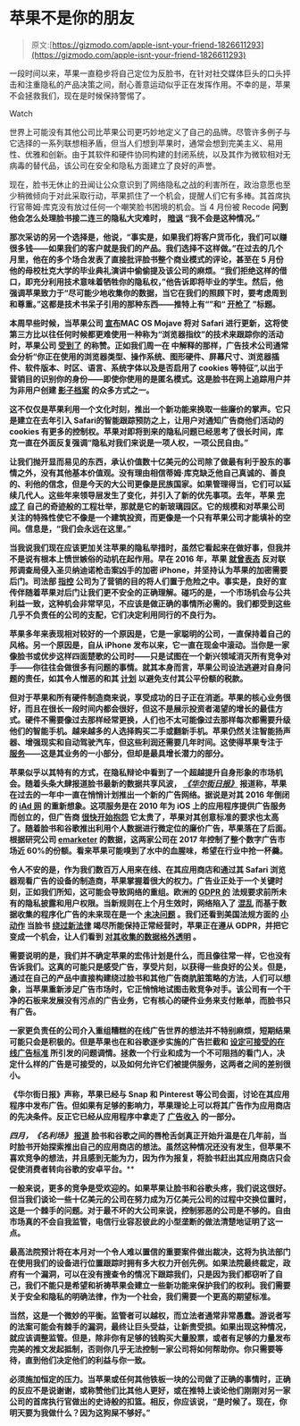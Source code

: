 # 苹果不是你的朋友

> 原文:[https://gizmodo.com/apple-isnt-your-friend-1826611293](https://gizmodo.com/apple-isnt-your-friend-1826611293)

一段时间以来，苹果一直稳步将自己定位为反脸书，在针对社交媒体巨头的口头抨击和注重隐私的产品决策之间，耐心善意运动似乎正在发挥作用。不幸的是，苹果不会拯救我们，现在是时候保持警惕了。

Watch

世界上可能没有其他公司比苹果公司更巧妙地定义了自己的品牌。尽管许多例子与它选择的一系列联想相矛盾，但当人们想到苹果时，通常会想到完美主义、易用性、优雅和创新。由于其软件和硬件协同构建的封闭系统，以及其作为微软相对无病毒的替代品，该公司在安全和隐私方面建立了良好的声誉。

现在，脸书无休止的丑闻让公众意识到了网络隐私之战的利害所在，政治意愿也至少稍微倾向于对此采取行动，苹果抓住了一个机会，提醒人们它有多棒。其首席执行官蒂姆·库克没有放过任何一个嘲笑脸书困境的机会。当 4 月份被 Recode **问到他会怎么处理脸书接二连三的隐私大灾难时， [暗讽](https://www.recode.net/2018/4/6/17206532/transcript-interview-apple-tim-cook-msnbc-kara-swisher) “我不会是这种情况。”**

**那次采访的另一个选择是，他说，“事实是，如果我们将客户货币化，我们可以赚很多钱——如果我们的客户就是我们的产品。我们选择不这样做。”在过去的几个月里，他在的多个场合发表了直接批评脸书整个商业模式的评论，甚至在 5 月份他的母校杜克大学的毕业典礼演讲中偷偷提及该公司的麻烦。“我们拒绝这样的借口，即充分利用技术意味着牺牲你的隐私权，”他告诉即将毕业的学生。然后，他强调苹果致力于“尽可能少地收集你的数据，当它在我们的照顾下时，要考虑周到和尊重。”这都是技术书呆子引用的那种东西——推特上有“”和“ [开枪了](https://twitter.com/Droid_News/status/980801893063512064) ”标题。**

**本周早些时候，当苹果公司 [宣布](https://www.apple.com/newsroom/2018/06/apple-introduces-macos-mojave/)MAC OS Mojave 将对 Safari 进行更新，这将使第三方比以往任何时候都更难使用一种称为“浏览器指纹”的技术来跟踪你的活动时，苹果公司 [受到了](https://www.wired.com/story/apple-safari-privacy-wwdc/) 的称赞。正如我们周一在 中解释的那样，广告技术公司通常会分析“你正在使用的浏览器类型、操作系统、图形硬件、屏幕尺寸、浏览器插件、软件版本、时区、语言、系统字体以及是否启用了 cookies 等特征”,以出于营销目的识别你的身份——即使你使用的是匿名模式。这是脸书在网上追踪用户并为非用户创建 [影子档案](https://www.theverge.com/2018/4/11/17225482/facebook-shadow-profiles-zuckerberg-congress-data-privacy) 的众多方式之一。**

**这不仅仅是苹果利用一个文化时刻，推出一个新功能来换取一些廉价的掌声。它只是建立在去年引入 Safari的智能跟踪预防之上，让用户对通知广告商他们活动的 cookies 有更多的控制权。苹果对即将到来的隐私问题已经思考了很长时间，库克一直在外面反复强调“隐私对我们来说是一项人权，一项公民自由。”**

**让我们抛开显而易见的东西，承认价值数十亿美元的公司除了做最有利于股东的事情之外，没有其他基本价值观。没有理由相信蒂姆·库克缺乏他自己真诚的、善良的、利他的信念，但是今天的大公司更像是民族国家。如果管理得当，它们可以延续几代人。这些年来领导层发生了变化，并引入了新的优先事项。去年，苹果 [完成了](https://gizmodo.com/building-apple-s-new-campus-sounds-like-a-damn-nightmar-1792085475) 自己的奇迹般的工程壮举，那就是它的新玻璃园区。它的规模和对苹果公司关注的特殊性使它不像是一个建筑投资，而更像是一个只有苹果公司才能填补的空间。信息是，“我们会永远在这里。”**

**当我说我们现在应该更加关注苹果的隐私举措时，虽然它看起来在做好事，但我并不是说有根本上愤世嫉俗的动机在起作用。早在 2016 年，苹果 [就曾表态](https://en.wikipedia.org/wiki/FBI%E2%80%93Apple_encryption_dispute) 反对联邦调查局侵入圣贝纳迪诺枪击案凶手的加密 iPhone，并坚持认为苹果的加密需要后门。司法部 [指控](https://variety.com/2016/digital/news/justice-department-apple-encryption-marketing-1201710664/) 公司为了营销的目的将人们置于危险之中。事实是，良好的宣传伴随着苹果对后门让我们更不安全的正确理解。碰巧的是，一个市场机会与公共利益一致，这种机会非常罕见，不应该是做正确的事情所必需的。我们都受到这些几乎不负责任的公司的支配，它们决定利用同行的不良行为。**

**苹果多年来表现相对较好的一个原因是，它是一家聪明的公司，一直保持着自己的风格。另一个原因是，自从 iPhone 发布以来，它一直在现金中滚动。当你是一家像脸书或优步这样四面楚歌的公司时——只是试图在一个新兴领域消灭所有竞争对手——你往往会做很多有问题的事情。就其本身而言，苹果公司设法逃避对自身问题的责任，如其令人憎恶的和其 [计划](https://gizmodo.com/apple-successfully-avoids-50-billion-in-american-taxes-1822189738) 以避免支付其公平份额的税款。**

**但对于苹果和所有硬件制造商来说，享受成功的日子正在消逝。苹果的核心业务很好，而且在很长一段时间内都会很好，但这不是展示投资者渴望的增长的最佳方式。硬件不需要像过去那样经常更换，人们也不太可能像过去那样每次都需要升级他们的智能手机。越来越多的人选择购买二手或翻新手机。苹果仍然关注智能扬声器、增强现实和自动驾驶汽车，但这些利润还需要几年时间。这使得苹果专注于 [服务](https://www.recode.net/2017/5/3/15523268/apple-services-business-revenue-growth)——这是其业务的一小部分，但却是最具增长潜力的部分。**

**苹果似乎以其特有的方式，在隐私辩论中看到了一个超越提升自身形象的市场机会。随着头条大肆报道脸书最新的数据共享风波， [*《华尔街日报》*](https://www.wsj.com/articles/apple-looks-to-expand-advertising-business-with-new-network-for-apps-1527869990) 报道称，苹果在过去的一年中一直在悄悄计划推出一个新的广告网络。据说是对其 2016 年倒闭的 [iAd 网](https://en.wikipedia.org/wiki/IAd) 的重新想象。这项服务是在 2010 年为 iOS 上的应用程序提供广告服务而创立的，但广告商 [很快开始抱怨](https://www.wsj.com/articles/SB10001424052970204336104577094872512502942?mod=article_inline) 它太贵了，苹果对其创意标准的要求也太高了。随着脸书和谷歌推出利用个人数据进行微定位的廉价广告，苹果落在了后面。根据研究公司 [emarketer](https://www.emarketer.com/content/google-and-facebook-s-digital-dominance-fading-as-rivals-share-grows) 的数据，这两家公司在 2017 年控制了整个数字广告市场近 60%的份额。看来苹果可能嗅到了水中的血腥味，希望在行业中抢一杯羹。**

**令人不安的是，作为我们数百万人用来在线、在其应用商店和通过其 Safari 浏览器观看广告的设备的制造商，苹果掌握着很大的权力。广告业正处于一个关键时刻，正如我们所知，这可能会导致网络的重组。欧洲的 [GDPR 的](https://www.theguardian.com/technology/2018/may/21/what-is-gdpr-and-how-will-it-affect-you) 法规要求前所未有的隐私披露和用户权限。当新规则在上个月生效时，网络陷入了 [混乱](https://gizmodo.com/dozens-of-american-news-sites-blocked-in-europe-as-gdpr-1826319542) 而基于数据收集的程序化广告的未来现在是一个 [未决问题](https://gizmodo.com/how-your-favorite-tech-blog-is-grappling-with-europes-n-1826308000) 。我们还看到美国法规方面的 [小动作](https://gizmodo.com/google-pulls-political-ads-thanks-to-washington-law-for-1826633858#_ga=2.53967400.1492534329.1528115375-776204539.1477142915) 当脸书 [绕过新法律](https://www.theguardian.com/technology/2018/apr/19/facebook-moves-15bn-users-out-of-reach-of-new-european-privacy-law) 竭尽所能保持正常经营时，苹果正在遵从 GDPR，并把它变成一个机会，让人们看到 [对其收集的数据格外透明](http://gizmodo.com/apple-is-going-to-let-you-download-all-the-data-it-coll-1826261859#_ga=2.107404034.1492534329.1528115375-776204539.1477142915) 。**

**需要说明的是，我们并不确定苹果的宏伟计划是什么，而且像往常一样，它也没有告诉我们。这真的可能只是感受广告，享受片刻，以获得一些良好的公关。但是，通过在自己的产品中直接构建绕过脸书和其他广告商肮脏策略的方法，人们可以想象，当苹果重新涉足广告市场时，它正悄悄地试图击败竞争对手。该公司有一个干净的石板来发展没有污点的广告业务，它有核心的硬件业务来支付账单，而脸书只有广告。**

**一家更负责任的公司介入重组糟糕的在线广告世界的想法并不特别麻烦，短期结果可能只会是积极的。但是苹果也在和谷歌逐步实施的广告拦截和 [设定可接受的在线广告标准](https://www.betterads.org/coalition-for-better-ads-releases-initial-better-ads-standards-for-desktop-and-mobile-web/) 所引发的问题调情。拯救一个行业和成为一个不可阻挡的看门人，决定什么样的广告是可接受的，以及如何允许它们被提供服务，这两者之间的差别很小。**

**《华尔街日报》[](https://www.wsj.com/articles/apple-looks-to-expand-advertising-business-with-new-network-for-apps-1527869990)**声称，苹果已经与 Snap 和 Pinterest 等公司会面，讨论在其应用程序中发布广告。但如果有足够的影响力，苹果理论上可以将其广告作为应用商店的先决条件。反正它已经从应用程序中拿走了 [广告收入](https://marketingland.com/app-purchases-dominate-ads-app-store-lifetime-revenue-hits-71-billion-183953) 的一部分。****

****四月，*《名利场》* [报道](https://www.vanityfair.com/news/2018/04/what-mark-zuckerberg-and-tim-cook-are-really-beefing-about) 脸书和谷歌之间的唇枪舌剑真正开始升温是在几年前，当时脸书开始探索推出自己的应用商店的想法。虽然这种情况还没有发生，但苹果不喜欢竞争的想法，并且感到无能为力，因为作为报复，将脸书赶出其应用商店只会促使消费者转向谷歌的安卓平台。****

****一般来说，更多的竞争是受欢迎的。如果苹果让脸书和谷歌头疼，我们说这很好。但当我们谈论一些十亿美元的公司在努力成为万亿美元公司的过程中交换位置时，这是一个棘手的问题。对于最不坏的大公司来说，控制邪恶的公司是不够的。自由市场真的不会自我监管，电信行业容忍彼此的小型垄断的做法清楚地证明了这一点。****

****最高法院预计将在本月对一个令人难以置信的重要案件做出裁决，这将为执法部门在使用我们的设备进行位置跟踪时拥有多大权力开创先例。如果法院最终裁定，政府有一个漏洞，可以在没有搜查令的情况下跟踪我们，只是因为我们都窃听了自己，我们不能只是希望和祈祷苹果会建立一些新功能来保护我们的权利。我们需要关于安全和隐私的明确法律，作为一个社会，我们需要一个更高的期望标准。****

****当然，这是一个微妙的平衡。监管者可以越权，而立法者通常非常愚蠢。游说者写的法案可能会有棘手的漏洞，最终让巨头受益，让新贵受损。如果出现这种情况，就应该调整监管。但是，除非你有足够的钱购买大量股票，或者有足够的力量发布完美的推文发起抵制，否则你几乎无法控制一家公司将如何帮助你。你只需要等待，直到他们决定他们的利益与你一致。****

****必须施加恒定的压力。当苹果或任何其他铁板一块的公司做了正确的事情时，正确的反应不是说谢谢，或称赞他们比其他人更好，或在推特上谈论他们刚刚对另一家公司的首席执行官做出的史诗般的扣篮。相反，你应该说，“是时候了。现在，你明天要为我做什么？因为这狗屎不够好。”****